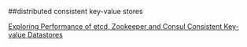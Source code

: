 ##distributed consistent key-value stores

[Exploring Performance of etcd, Zookeeper and Consul Consistent Key-value Datastores](https://coreos.com/blog/performance-of-etcd.html)

